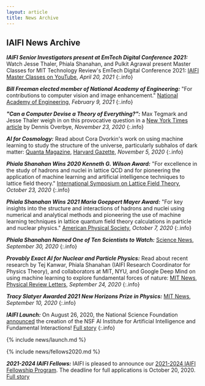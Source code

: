 ```yaml
---
layout: article
title: News Archive
---
```



## IAIFI News Archive

***IAIFI Senior Investigators present at EmTech Digital Conference 2021:*** Watch Jesse Thaler, Phiala Shanahan, and Pulkit Agrawal present Master Classes for MIT Technology Review's EmTech Digital Conference 2021: [IAIFI Master Classes on YouTube](https://youtube.com/playlist?list=PLBY0ED2StbGZV9_8FDiBRdWCr1AZeW9FN), *April 20, 2021*
{:.info}

***Bill Freeman elected member of National Academy of Engineering:***  "For contributions to computer vision and image enhancement."  [National Academy of Engineering](https://www.nae.edu/248499/National-Academy-of-Engineering-Elects-106-Members-and-23-International-Members), *February 9, 2021*
{:.info}

***"Can a Computer Devise a Theory of Everything?":***   Max Tegmark and Jesse Thaler weigh in on this provocative question in a [New York Times article](https://www.nytimes.com/2020/11/23/science/artificial-intelligence-ai-physics-theory.html) by Dennis Overbye, *November 23, 2020*
{:.info}

***AI for Cosmology:***  Read about Cora Dvorkin's work on using machine learning to study the structure of the universe, particularly subhalos of dark matter:  [Quanta Magazine](https://www.quantamagazine.org/harvard-cosmologist-cora-dvorkin-dreams-in-dark-matter-20201105/), [Harvard Gazette](https://news.harvard.edu/gazette/story/2020/11/harvard-physicist-works-to-understand-dark-matter/), *November 5, 2020*
{:.info}

***Phiala Shanahan Wins 2020 Kenneth G. Wilson Award:*** "For excellence in the study of hadrons and nuclei in lattice QCD and for pioneering the application of machine learning and artificial intelligence techniques to lattice field theory."  [International Symposium on Lattice Field Theory](https://kwla.llnl.gov/), *October 23, 2020*
{:.info}

***Phiala Shanahan Wins 2021 Maria Goeppert Mayer Award:***  "For key insights into the structure and interactions of hadrons and nuclei using numerical and analytical methods and pioneering the use of machine learning techniques in lattice quantum field theory calculations in particle and nuclear physics."  [American Physical Society](https://www.aps.org/programs/honors/prizes/prizerecipient.cfm?last_nm=Shanahan&first_nm=Phiala&year=2021), *October 7, 2020*
{:.info}

***Phiala Shanahan Named One of Ten Scientists to Watch:***  [Science News](https://www.sciencenews.org/article/sn-10-scientists-to-watch-2020), *September 30, 2020*
{:.info}

***Provably Exact AI for Nuclear and Particle Physics:***  Read about recent research by Tej Kanwar, Phiala Shanahan (IAIFI Research Coordinator for Physics Theory), and collaborators at MIT, NYU, and Google Deep Mind on using machine learning to explore fundamental forces of nature:  [MIT News](https://news.mit.edu/2020/provably-exact-artificial-intelligence-nuclear-particle-physics-0924), [Physical Review Letters](https://journals.aps.org/prl/abstract/10.1103/PhysRevLett.125.121601), *September 24, 2020*
{:.info}

***Tracy Slatyer Awarded 2021 New Horizons Prize in Physics:***  [MIT News](https://news.mit.edu/2020/2021-new-horizons-new-frontiers-0910), *September 10, 2020*
{:.info}

***IAIFI Launch:*** On August 26, 2020, the National Science Foundation [announced](https://www.nsf.gov/news/special_reports/announcements/082620.jsp) the creation of the NSF AI Institute for Artificial Intelligence and Fundamental Interactions! [Full story](iaifi-news.html#iaifi-launch)
{:.info}

{% include news/launch.md %}

{% include news/fellows2020.md %}

<!--
***IAIFI Project Manager:***  We are looking to hire a [Project Manager](https://careers.peopleclick.com/careerscp/client_mit/external/jobDetails/jobDetail.html?jobPostId=19918&localeCode=en-us) to help coordinate and plan the IAIFI activities.  (Best wishes to our outgoing Project Manager, Melody Abedinejad, in the next phase of her career!)

***Opening for IAIFI Project Manager:***  We are looking to hire a [Project Manager](https://careers.peopleclick.com/careerscp/client_mit/external/jobDetails/jobDetail.html?jobPostId=19410&localeCode=en-us) to help coordinate and plan the IAIFI activities.
-->

***2021-2024 IAIFI Fellows:*** IAIFI is pleased to announce our [2021-2024 IAIFI Fellowship Program](https://academicjobsonline.org/ajo/jobs/16695). The deadline for full applications is October 20, 2020. [Full story](iaifi-news.html#2021-2024-iaifi-fellows)

